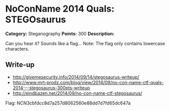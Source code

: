 # NoConName 2014 Quals: STEGOsaurus

**Category:** Steganography
**Points:** 300
**Description:**

Can you hear it? Sounds like a flag... Note: The flag only contains lowercase characters.

## Write-up

* <http://givemesecurity.info/2014/09/14/stegosaurus-writeup/>
* <http://www.mrt-prodz.com/blog/view/2014/09/no-con-name-ctf-quals-2014---stegosaurus-300pts-writeup>
* <http://eindbazen.net/2014/09/no-con-name-ctf-stegosaurus/>

Flag: NCN3cbfdcc8d7a257d8062560e88dd7d7fd65dc647a

